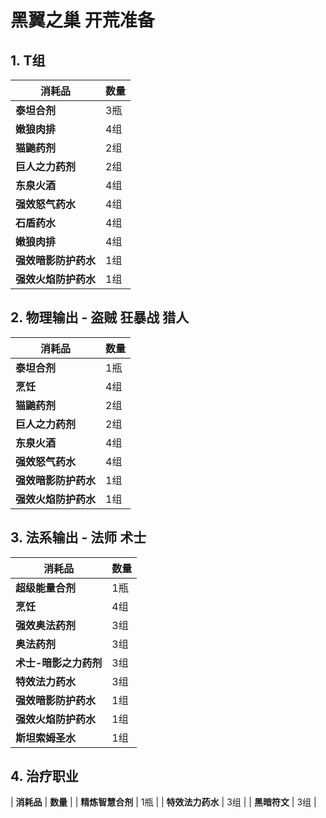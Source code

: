 # 黑翼之巢 开荒准备


## 1. **T组**
| **消耗品** | **数量**  |
| ------------ | ------------ |
| **泰坦合剂**  | 3瓶  |
| **嫩狼肉排**  | 4组  |
| **猫鼬药剂**  | 2组  |
| **巨人之力药剂**  | 2组   |
| **东泉火酒**  | 4组  |
| **强效怒气药水**  | 4组   |
| **石盾药水**  | 4组  |
| **嫩狼肉排**  | 4组  |
| **强效暗影防护药水**  | 1组  |
| **强效火焰防护药水**  | 1组  |

## 2. **物理输出 - 盗贼 狂暴战 猎人**
| **消耗品** | **数量**  |
| ------------ | ------------ |
| **泰坦合剂**  | 1瓶  |
| **烹饪**  | 4组  |
| **猫鼬药剂**  | 2组  |
| **巨人之力药剂**  | 2组   |
| **东泉火酒**  | 4组  |
| **强效怒气药水**  | 4组   |
| **强效暗影防护药水**  | 1组  |
| **强效火焰防护药水**  | 1组  |

## 3. **法系输出 - 法师 术士**
| **消耗品** | **数量**  |
| ------------ | ------------ |
| **超级能量合剂**  | 1瓶  |
| **烹饪**  | 4组  |
| **强效奥法药剂**  | 3组  |
| **奥法药剂**  | 3组   |
| **术士-暗影之力药剂**  | 3组 |
| **特效法力药水**  | 3组 |
| **强效暗影防护药水**  | 1组  |
| **强效火焰防护药水**  | 1组  |
| **斯坦索姆圣水**  | 1组  |

## 4. **治疗职业**
| **消耗品** | **数量**  |
| **精炼智慧合剂**  | 1瓶 |
| **特效法力药水**  | 3组 |
| **黑暗符文**  | 3组 |

